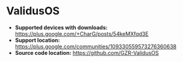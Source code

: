 # ValidusOS

+ **Supported devices with downloads:** https://plus.google.com/+CharG/posts/54keMXfqd3E
+ **Support location:** https://plus.google.com/communities/109330559573276360638
+ **Source code location:** https://github.com/GZR-ValidusOS
